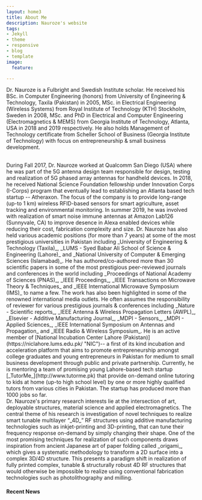 ```yaml
---
layout: home3
title: About Me
description: Nauroze's website
tags:
- Jekyll
- theme
- responsive
- blog
- template
image:
  feature: 

---
```

Dr. Nauroze is a Fulbright and Swedish Institute scholar. He received his BSc. in Computer Engineering (honors) from University of Engineering & Technology, Taxila (Pakistan) in 2005, MSc. in Electrical Engineering (Wireless Systems) from Royal Institute of Technology (KTH) Stockholm, Sweden in 2008, MSc. and PhD in Electrical and Computer Engineering (Electromagnetics & MEMS) from Georgia Institute of Technology, Atlanta, USA in 2018 and 2019 respectively. He also holds Management of Technology certificate from Scheller School of Business (Georgia Institute of Technology) with focus on entrepreneurship & small business development.

<br />
During Fall 2017, Dr. Nauroze worked at Qualcomm San Diego (USA) where he was part of the 5G antenna design team responsible for design, testing and realization of 5G phased array antennas for handheld devices. In 2018, he received National Science Foundation fellowship under Innovation Corps (I-Corps) program that eventually lead to establishing an Atlanta based tech startup -- Atheraxon. The focus of the company is to provide long-range (up-to 1 km) wireless RFID-based sensors for smart agriculture, asset tracking and environmental monitoring. In summer 2019, he was involved with realization of smart noise immune antennas at Amazon Lab126 (Sunnyvale, CA) to improve desence in Alexa enabled devices while reducing their cost, fabrication complexity and size. Dr. Nauroze has also held various academic positions (for more than 7 years) at some of the most prestigious universities in Pakistan including _University of Engineering & Technology (Taxila)_, _LUMS - Syed Babar Ali School of Science & Engineering (Lahore)_ and _National University of Computer & Emerging Sciences (Islamabad)_. He has authored/co-authored more than 30 scientific papers in some of the most prestigious peer-reviewed journals and conferences in the world including _Proceedings of National Academy of Sciences (PNAS)_, _IEEE Proceedings_, _IEEE Transactions on Microwave Theory & Techniques_ and _IEEE International Microwave Symposium (IMS)_ to name a few. The work has also been highlighted in some of the renowned international media outlets. He often assumes the responsibility of reviewer for various prestigious journals & conferences including _Nature - Scientific reports_, _IEEE Antenna & Wireless Propagation Letters (AWPL)_, _Elsevier - Additive Manufacturing Journal_, _MDPI - Sensors_, _MDPI - Applied Sciences_, _IEEE International Symposium on Antennas and Propagation_ and _IEEE Radio & Wireless Symposium_. He is an active member of [National Incubation Center Lahore (Pakistan)](https://niclahore.lums.edu.pk/ "NIC")-- a first of its kind incubation and acceleration platform that aims to promote entrepreneurship amongst college graduates and young entrepreneurs in Pakistan for medium to small business development through public and private partnership. Currently, he is mentoring a team of promising young Lahore-based tech startup [_TutorMe_](http://www.tutorme.pk) that provide on-demand online tutoring to kids at home (up-to high school level) by one or more highly qualified tutors from various cities in Pakistan. The startup has produced more than 1000 jobs so far.

<br />
Dr. Nauroze's primary research interests lie at the intersection of art, deployable structures, material science and applied electromagnetics. The central theme of his research is investigation of novel techniques to realize smart tunable multilayer “_4D_” RF structures using additive manufacturing technologies such as inkjet-printing and 3D-printing, that can tune their frequency response on-demand by simply changing their shape. One of the most promising techniques for realization of such components draws inspiration from ancient Japanese art of paper folding called _origami_, which gives a systematic methodology to transform a 2D surface into a complex 3D/4D structure. This presents a paradigm shift in realization of fully printed complex, tunable & structurally robust 4D RF structures that would otherwise be impossible to realize using conventional fabrication technologies such as photolithography and milling.

#### Recent News
